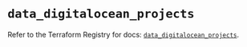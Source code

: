 # `data_digitalocean_projects`

Refer to the Terraform Registry for docs: [`data_digitalocean_projects`](https://registry.terraform.io/providers/digitalocean/digitalocean/2.51.0/docs/data-sources/projects).
